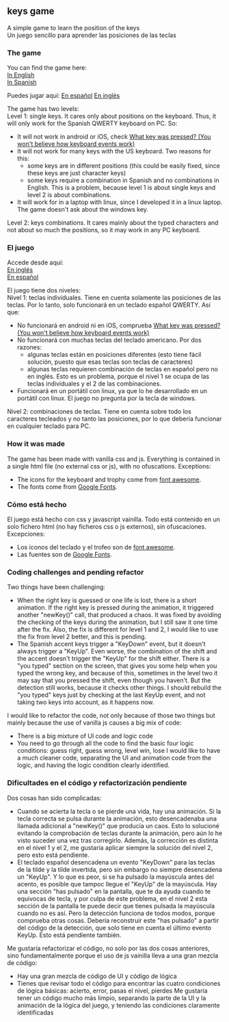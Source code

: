 ## keys game

A simple game to learn the position of the keys  
Un juego sencillo para aprender las posiciones de las teclas

### The game
You can find the game here:  
[In English](index_en.html)  
[In Spanish](index_es.html)

Puedes jugar aquí:
[En español](index_es.html)
[En inglés](index_en.html)

The game has two levels:  
Level 1: single keys. It cares only about positions on the keyboard. Thus, it will only work for the Spanish QWERTY keyboard on PC. So:
- It will not work in android or iOS, check [What key was pressed? (You won't believe how keyboard events work)](https://www.youtube.com/watch?v=jLqTXkFtEH0&list=PLNYkxOF6rcIAKIQFsNbV0JDws_G_bnNo9)
- It will not work for many keys with the US keyboard. Two reasons for this:
  - some keys are in different positions (this could be easily fixed, since these keys are just character keys)
  - some keys require a combination in Spanish and no combinations in English. This is a problem, because level 1 is about single keys and level 2 is about combinations.
- It will work for in a laptop with linux, since I developed it in a linux laptop. The game doesn't ask about the windows key.

Level 2: keys combinations. It cares mainly about the typed characters and not about so much the positions, so it may work in any PC keyboard.

### El juego
Accede desde aquí:  
[En inglés](index_en.html)  
[En español](index_es.html)

El juego tiene dos niveles:  
Nivel 1: teclas individuales. Tiene en cuenta solamente las posiciones de las teclas. Por lo tanto, solo funcionará en un teclado español QWERTY. Así que:
- No funcionará en android ni en iOS, comprueba [What key was pressed? (You won't believe how keyboard events work)](https://www.youtube.com/watch?v=jLqTXkFtEH0&list=PLNYkxOF6rcIAKIQFsNbV0JDws_G_bnNo9)
- No funcionará con muchas teclas del teclado americano. Por dos razones:
  - algunas teclas están en posiciones diferentes (esto tiene fácil solución, puesto que esas teclas son teclas de caracteres)
  - algunas teclas requieren combinación de teclas en español pero no en inglés. Esto es un problema, porque el nivel 1 se ocupa de las teclas individuales y el 2 de las combinaciones.
- Funcionará en un portátil con linux, ya que lo he desarrollado en un portátil con linux. El juego no pregunta por la tecla de windows.

Nivel 2: combinaciones de teclas. Tiene en cuenta sobre todo los caracteres tecleados y no tanto las posiciones, por lo que debería funcionar en cualquier teclado para PC.

### How it was made
The game has been made with vanilla css and js. Everything is contained in a single html file (no external css or js), with no ofuscations. Exceptions:
- The icons for the keyboard and trophy come from [font awesome](https://fontawesome.com/).
- The fonts come from [Google Fonts](https://fonts.google.com/).

### Cómo está hecho
El juego está hecho con css y javascript vainilla. Todo está contenido en un solo fichero html (no hay ficheros css o js externos), sin ofuscaciones. Excepciones:
- Los iconos del teclado y el trofeo son de [font awesome](https://fontawesome.com/).
- Las fuentes son de [Google Fonts](https://fonts.google.com/).

### Coding challenges and pending refactor
Two things have been challenging:
- When the right key is guessed or one life is lost, there is a short animation. If the right key is pressed during the animation, it triggered another "newKey()" call, that produced a chaos. It was fixed by avoiding the checking of the keys during the animation, but I still saw it one time after the fix. Also, the fix is different for level 1 and 2, I would like to use the fix from level 2 better, and this is pending.
- The Spanish accent keys trigger a "KeyDown" event, but it doesn't always trigger a "KeyUp". Even worse, the combination of the shift and the accent doesn't trigger the "KeyUp" for the shift either. There is a "you typed" section on the screen, that gives you some help when you typed the wrong key, and because of this, sometimes in the level two it may say that you pressed the shift, even though you haven't. But the detection still works, because it checks other things. I should rebuild the "you typed" keys just by checking at the last KeyUp event, and not taking two keys into account, as it happens now.

I would like to refactor the code, not only because of those two things but mainly because the use of vanilla js causes a big mix of code:
- There is a big mixture of UI code and logic code
- You need to go through all the code to find the basic four logic conditions: guess right, guess wrong, level win, lose
I would like to have a much cleaner code, separating the UI and animation code from the logic, and having the logic condition clearly identified.

### Dificultades en el código y refactorización pendiente
Dos cosas han sido complicadas:
- Cuando se acierta la tecla o se pierde una vida, hay una animación. Si la tecla correcta se pulsa durante la animación, esto desencadenaba una llamada adicional a "newKey()" que producía un caos. Esto lo solucioné evitando la comprobación de teclas durante la animación, pero aún lo he visto suceder una vez tras corregirlo. Además, la corrección es distinta en el nivel 1 y el 2, me gustaría aplicar siempre la solución del nivel 2, pero esto está pendiente.
- El teclado español desencadena un evento "KeyDown" para las teclas de la tilde y la tilde invertida, pero sin embargo no siempre desencadena un "KeyUp". Y lo que es peor, si se ha pulsado la mayúscula antes del acento, es posible que tampoc llegue el "KeyUp" de la mayúscula. Hay una sección "has pulsado" en la pantalla, que te da ayuda cuando te equivocas de tecla, y por culpa de este problema, en el nivel 2 esta sección de la pantalla te puede decir que tienes pulsada la mayúscula cuando no es así. Pero la detección funciona de todos modos, porque comprueba otras cosas. Debería reconstruir este "has pulsado" a partir del código de la detección, que solo tiene en cuenta el último evento KeyUp. Esto está pendiente también.

Me gustaría refactorizar el código, no solo por las dos cosas anteriores, sino fundamentalmente porque el uso de js vainilla lleva a una gran mezcla de código:
- Hay una gran mezcla de código de UI y código de lógica
- Tienes que revisar todo el código para encontrar las cuatro condiciones de lógica básicas: acierto, error, pasas el nivel, pierdes
Me gustaría tener un código mucho más limpio, separando la parte de la UI y la animación de la lógica del juego, y teniendo las condiciones claramente identificadas
